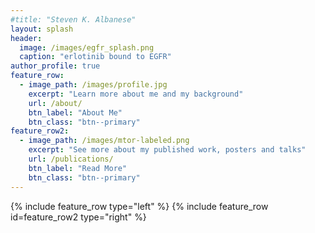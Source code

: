 ```yaml
---
#title: "Steven K. Albanese"
layout: splash
header:
  image: /images/egfr_splash.png
  caption: "erlotinib bound to EGFR"
author_profile: true
feature_row:
  - image_path: /images/profile.jpg
    excerpt: "Learn more about me and my background"
    url: /about/
    btn_label: "About Me"
    btn_class: "btn--primary"
feature_row2:
  - image_path: /images/mtor-labeled.png
    excerpt: "See more about my published work, posters and talks"
    url: /publications/
    btn_label: "Read More"
    btn_class: "btn--primary"
--- 
```


{% include feature_row type="left" %}
{% include feature_row id=feature_row2 type="right" %}